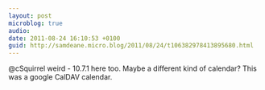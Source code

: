 ```yaml
---
layout: post
microblog: true
audio: 
date: 2011-08-24 16:10:53 +0100
guid: http://samdeane.micro.blog/2011/08/24/t106382978413895680.html
---
```

@cSquirrel weird - 10.7.1 here too. Maybe a different kind of calendar? This was a google CalDAV calendar.
